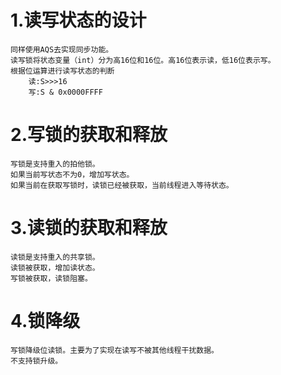 # 1.读写状态的设计
    同样使用AQS去实现同步功能。
    读写锁将状态变量（int）分为高16位和16位。高16位表示读，低16位表示写。
    根据位运算进行读写状态的判断
        读:S>>>16
        写:S & 0x0000FFFF
# 2.写锁的获取和释放
    写锁是支持重入的拍他锁。
    如果当前写状态不为0，增加写状态。
    如果当前在获取写锁时，读锁已经被获取，当前线程进入等待状态。
    
# 3.读锁的获取和释放
    读锁是支持重入的共享锁。   
    读锁被获取，增加读状态。
    写锁被获取，读锁阻塞。
# 4.锁降级
    写锁降级位读锁。主要为了实现在读写不被其他线程干扰数据。
    不支持锁升级。
         